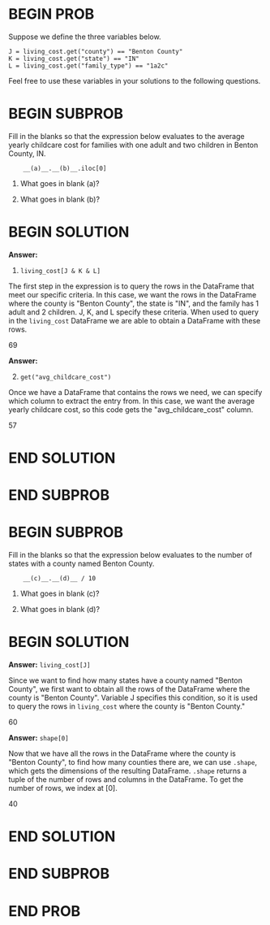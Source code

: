 # BEGIN PROB

Suppose we define the three variables below.

    J = living_cost.get("county") == "Benton County"
    K = living_cost.get("state") == "IN"
    L = living_cost.get("family_type") == "1a2c"

Feel free to use these variables in your solutions to the following
questions.

# BEGIN SUBPROB

Fill in the blanks so that the expression below evaluates to the average
yearly childcare cost for families with one adult and two children in
Benton County, IN.

        __(a)__.__(b)__.iloc[0]

1.  What goes in blank (a)?

2.  What goes in blank (b)?

# BEGIN SOLUTION

**Answer:** 

1. `living_cost[J & K & L]`

The first step in the expression is to query the rows in the DataFrame that meet our specific criteria.  In this case, we want the rows in the DataFrame where the county is "Benton County", the state is "IN", and the family has 1 adult and 2 children.  J, K, and L specify these criteria. When used to query in the `living_cost` DataFrame we are able to obtain a DataFrame with these rows.

<average>69</average>

**Answer:** 

2. `get("avg_childcare_cost")`

Once we have a DataFrame that contains the rows we need, we can specify which column to extract the entry from.  In this case, we want the average yearly childcare cost, so this code gets the "avg_childcare_cost" column.

<average>57</average>



# END SOLUTION

# END SUBPROB

# BEGIN SUBPROB

Fill in the blanks so that the expression below evaluates to the number
of states with a county named Benton County.

        __(c)__.__(d)__ / 10

1.  What goes in blank (c)?


2.  What goes in blank (d)?


# BEGIN SOLUTION

**Answer:** `living_cost[J]`

Since we want to find how many states have a county named "Benton County", we first want to obtain all the rows of the DataFrame where the county is "Benton County".  Variable J specifies this condition, so it is used to query the rows in `living_cost` where the county is "Benton County."

<average>60</average>

**Answer:** `shape[0]`

Now that we have all the rows in the DataFrame where the county is "Benton County", to find how many counties there are, we can use `.shape`, which gets the dimensions of the resulting DataFrame.  `.shape` returns a tuple of the number of rows and columns in the DataFrame. To get the number of rows, we index at [0].

<average>40</average>


# END SOLUTION

# END SUBPROB

# END PROB
